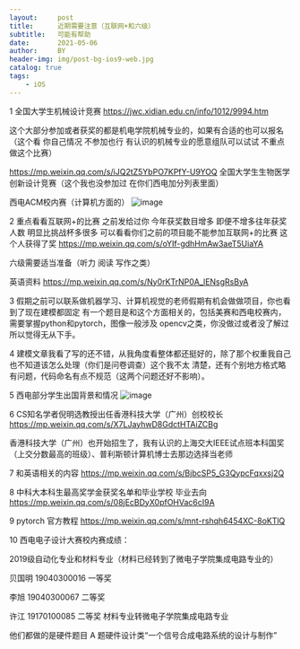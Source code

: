 ```yaml
---
layout:     post
title:      近期需要注意（互联网+和六级）
subtitle:   可能有帮助
date:       2021-05-06
author:     BY
header-img: img/post-bg-ios9-web.jpg
catalog: true
tags:
    - iOS
---
```

1 全国大学生机械设计竞赛
https://jwc.xidian.edu.cn/info/1012/9994.htm

这个大部分参加或者获奖的都是机电学院机械专业的，如果有合适的也可以报名（这个看
你自己情况 不参加也行 有认识的机械专业的愿意组队可以试试 不重点做这个比赛）

https://mp.weixin.qq.com/s/iJQ2tZ5YbPO7KPfY-U9YOQ 
全国大学生生物医学创新设计竞赛（这个我也没参加过 在你们西电加分列表里面）


西电ACM校内赛（计算机方面的）
![image](https://user-images.githubusercontent.com/24884878/117389518-1371bc80-af1f-11eb-853a-22becb043ae5.png)


2 重点看看互联网+的比赛 之前发给过你 今年获奖数目增多 即便不增多往年获奖人数
明显比挑战杯多很多 可以看看你们之前的项目能不能参加互联网+的比赛 
这个人获得了奖 
https://mp.weixin.qq.com/s/oYIf-gdhHmAw3aeT5UiaYA

六级需要适当准备（听力 阅读 写作之类）

英语资料 https://mp.weixin.qq.com/s/Ny0rKTrNP0A_lENsgRsByA

3 假期之前可以联系做机器学习、计算机视觉的老师假期有机会做做项目，你也看到了现在建模都固定
有一个题目是和这个方面相关的，包括美赛和西电校赛内，需要掌握python和pytorch，图像一般涉及
opencv之类，你没做过或者没了解过所以觉得无从下手。

4 建模文章我看了写的还不错，从我角度看整体都还挺好的，除了那个权重我自己也不知道该怎么处理（你们是问卷调查）这个我不太
清楚，还有个别地方格式略有问题，代码命名有点不规范（这两个问题还好不影响）。

5 西电部分学生出国背景和情况 
![image](https://user-images.githubusercontent.com/24884878/117295194-209e9500-aea6-11eb-852e-cb9a3e2e7482.png)

6 CS知名学者倪明选教授出任香港科技大学（广州）创校校长
https://mp.weixin.qq.com/s/X7LJayhwD8GdctHTAiZCBg

香港科技大学（广州）也开始招生了，我有认识的上海交大IEEE试点班本科国奖（上交分数最高的班级）、普利斯顿计算机博士去那边选择当老师

7 和英语相关的内容 https://mp.weixin.qq.com/s/BjbcSP5_G3QypcFqxxsj2Q

8 中科大本科生最高奖学金获奖名单和毕业学校 毕业去向 
https://mp.weixin.qq.com/s/08jEcBDyX0pfOHVac6cI9A

9 pytorch 官方教程 
https://mp.weixin.qq.com/s/mnt-rshqh6454XC-8oKTlQ

10 西电电子设计大赛校内赛成绩：

2019级自动化专业和材料专业（材料已经转到了微电子学院集成电路专业的）

贝国明 19040300016 一等奖 

李旭 19040300067 二等奖 

许江 19170100085 二等奖  材料专业转微电子学院集成电路专业

他们都做的是硬件题目 A 题硬件设计类“一个信号合成电路系统的设计与制作”
